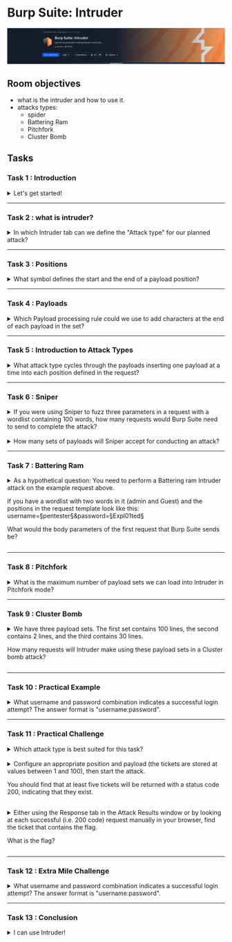 # Burp Suite: Intruder

![banner](imgs/03-Intruder/roomBanner.png)

## Room objectives

- what is the intruder and how to use it.
- attacks types:
  - spider
  - Battering Ram
  - Pitchfork
  - Cluster Bomb

## Tasks

### Task 1 : Introduction

<details>
<summary>
Let's get started!
</summary>

```
No answer needed
```

</details>

---

### Task 2 : what is intruder?

<details>
<summary>
In which Intruder tab can we define the "Attack type" for our planned attack?
</summary>

```
Positions
```

</details>

---

### Task 3 : Positions

<details>
<summary>
What symbol defines the start and the end of a payload position?
</summary>

```
§
```

</details>

---

### Task 4 : Payloads

<details>
<summary>
Which Payload processing rule could we use to add characters at the end of each payload in the set?
</summary>

1. after intercept a request send it to the intruder
2. open intruder tab
3. add process rule
4. you will find the answer `Add suffix`

```
Add suffix
```

</details>

---

### Task 5 : Introduction to Attack Types

<details>
<summary>
What attack type cycles through the payloads inserting one payload at a time into each position defined in the request?
</summary>

```
Sniper
```

</details>

---

### Task 6 : Sniper

<details>
<summary>
If you were using Sniper to fuzz three parameters in a request with a wordlist containing 100 words, how many requests would Burp Suite need to send to complete the attack?
</summary>

the answer is multiply number of parameters *wordList length --> 3*100 = 300

```
300
```

</details>

<br>

<details>
<summary>
How many sets of payloads will Sniper accept for conducting an attack?
</summary>

```
1
```

</details>

---

### Task 7 : Battering Ram

<details>
<summary>
As a hypothetical question: You need to perform a Battering ram Intruder attack on the example request above.

If you have a wordlist with two words in it (admin and Guest) and the positions in the request template look like this:
username=§pentester§&password=§Expl01ted§

What would the body parameters of the first request that Burp Suite sends be?
</summary>

```
username=admin&password=admin
```

</details>

---

### Task 8 : Pitchfork

<details>
<summary>
What is the maximum number of payload sets we can load into Intruder in Pitchfork mode?
</summary>

```
20
```

</details>

---

### Task 9 : Cluster Bomb

<details>
<summary>
We have three payload sets. The first set contains 100 lines, the second contains 2 lines, and the third contains 30 lines.

How many requests will Intruder make using these payload sets in a Cluster bomb attack?
</summary>
requests = 100 * 2 * 30 = 6000

```
6000
```

</details>

---

### Task 10 : Practical Example

<details>
<summary>
What username and password combination indicates a successful login attempt? The answer format is "username:password".
</summary>

1. after intercept the request send it to the intruder
   ![T10](imgs/03-Intruder/T10_1.png)
2. then download the recommended wordlist using `wget http://10.10.112.129:9999/Credentials/BastionHostingCreds.zip` & unzip it --> we got 4 lists.
   ![T10](imgs/03-Intruder/T10_2.png)
3. by load payloads into intruder and start attack.
   ![T10](imgs/03-Intruder/T10_3.png)
4. filter by length and check the results after some times we got some thing different.
   ![T10](imgs/03-Intruder/T10_4.png)
5. by browsing the response we can get the answer.
   ![T10](imgs/03-Intruder/T10_5.png)

```
m.rivera:letmein1
```

</details>

---

### Task 11 : Practical Challenge

<details>
<summary>
Which attack type is best suited for this task?
</summary>

```
Sniper
```

</details>

<br>

<details>
<summary>
Configure an appropriate position and payload (the tickets are stored at values between 1 and 100), then start the attack.

You should find that at least five tickets will be returned with a status code 200, indicating that they exist.
</summary>

```
No answer needed
```

</details>

<br>

<details>
<summary>
Either using the Response tab in the Attack Results window or by looking at each successful (i.e. 200 code) request manually in your browser, find the ticket that contains the flag.

What is the flag?
</summary>

1. after intercept the request send it to the intruder
   ![T11](imgs/03-Intruder/T11_1.png)
2. and make placeholder in the request url in position tap.
   ![T11](imgs/03-Intruder/T11_2.png)
3. after open payload tab and change payload type to Number
   ![T11](imgs/03-Intruder/T11_3.png)
4. change setting from number 1 to number 100 with steps 1
   ![T11](imgs/03-Intruder/T11_4.png)
5. after start attack and filter by status code and review all 200 codes we got the answer.
   ![T11](imgs/03-Intruder/T11_5.png)

```
THM{MTMxNTg5NTUzMWM0OWRlYzUzMDVjMzJl}
```

</details>

---

### Task 12 : Extra Mile Challenge

<details>
<summary>
What username and password combination indicates a successful login attempt? The answer format is "username:password".
</summary>

```
o.bennett:bella1
```

</details>

---

### Task 13 : Conclusion

<details>
<summary>
I can use Intruder!
</summary>

```
No answer needed
```
